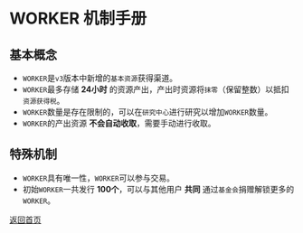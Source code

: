 # WORKER 机制手册

## 基本概念

- `WORKER`是`v3`版本中新增的`基本资源`获得渠道。
- `WORKER`最多存储 **24小时** 的资源产出，产出时资源将`抹零`（保留整数）以抵扣`资源获得税`。
- `WORKER`数量是存在限制的，可以在`研究中心`进行研究以增加`WORKER`数量。
- `WORKER`的产出资源 **不会自动收取**，需要手动进行收取。

## 特殊机制

- `WORKER`具有唯一性，`WORKER`可以参与交易。
- 初始`WORKER`一共发行 **100个**，可以与其他用户 **共同** 通过`基金会`捐赠解锁更多的`WORKER`。

[返回首页](./index.md)
